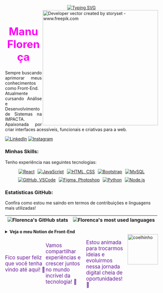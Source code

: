 <div align="center">
  <a href="https://git.io/typing-svg">
    <img src="https://readme-typing-svg.demolab.com?font=Fira+Code&weight=500&size=22&pause=1000&color=FF00F6&center=true&vCenter=true&random=false&width=524&lines=%E2%8A%B9+Welcome+to+my+profile!+%CB%99%E1%B5%95%CB%99+%E2%8A%B9+" alt="Typing SVG">
  </a>
</div>

<img align="right" alt="Developer vector created by storyset - www.freepik.com" height="380" src="https://user-images.githubusercontent.com/97471199/230774187-e482399b-492c-4c17-a831-0314bf90526e.png">

<h1 style="font-size: 2.5em; color: #FF00F6; text-align: center;">Manu Florença </h1>

<p align="justify">
  Sempre buscando aprimorar meus conhecimentos como Front-End.<br>
  Atualmente cursando Análise e Desenvolvimento de Sistemas na IMPACTA.<br>
  Apaixonada por criar interfaces acessíveis, funcionais e criativas para a web.<br></p>
</p>

[![LinkedIn](https://img.shields.io/badge/-LinkedIn-000?style=for-the-badge&logo=linkedin&logoColor=FF00F6)](https://www.linkedin.com/in/manuelaflorenca/)
[![Instagram](https://img.shields.io/badge/-Instagram-000?style=for-the-badge&logo=instagram&logoColor=FF00F6)](https://www.instagram.com/manuflorenca/)

### Minhas Skills:
<p>Tenho experiência nas seguintes tecnologias:</p>
<div style="display: flex; flex-wrap: wrap; gap: 10px; justify-content: center;">
    <a href="https://skillicons.dev"><img src="https://skillicons.dev/icons?i=react&theme=dark" alt="React" title="React - Biblioteca JavaScript para interfaces"/></a>
    <a href="https://skillicons.dev"><img src="https://skillicons.dev/icons?i=javascript&theme=dark" alt="JavaScript" title="JavaScript - Linguagem de programação dinâmica"/></a>
    <a href="https://skillicons.dev"><img src="https://skillicons.dev/icons?i=html,css&theme=dark" alt="HTML, CSS" title="HTML, CSS - Tecnologias essenciais para desenvolvimento web"/></a>
    <a href="https://skillicons.dev"><img src="https://skillicons.dev/icons?i=bootstrap&theme=dark" alt="Bootstrap" title="Bootstrap - Framework CSS para design responsivo"/></a>
    <a href="https://skillicons.dev"><img src="https://skillicons.dev/icons?i=mysql&theme=dark" alt="MySQL" title="MySQL - Sistema de gerenciamento de banco de dados"/></a>
    <a href="https://skillicons.dev"><img src="https://skillicons.dev/icons?i=github,vscode&theme=dark" alt="GitHub, VSCode" title="GitHub - Controle de versão, VSCode - Editor de código"/></a>
    <a href="https://skillicons.dev"><img src="https://skillicons.dev/icons?i=figma,photoshop&theme=dark" alt="Figma, Photoshop" title="Figma - Design colaborativo, Photoshop - Edição de imagens"/></a>
    <a href="https://skillicons.dev"><img src="https://skillicons.dev/icons?i=python&theme=dark" alt="Python" title="Python - Linguagem de programação poderosa e versátil"/></a>
    <a href="https://skillicons.dev"><img src="https://skillicons.dev/icons?i=nodejs&theme=dark" alt="Node.js" title="Node.js - Plataforma JavaScript para servidores"/></a>
</div>


### Estatísticas GitHub:
<p>Confira como estou me saindo em termos de contribuições e linguagens mais utilizadas!</p>

| ![Florenca's GitHub stats](https://github-readme-stats-git-masterrstaa-rickstaa.vercel.app/api?username=manuflorenca&show_icons=true&theme=jolly&hide_border=false&bg_color=000&title_color=FF00F6&text_color=FFF&border_radius=3&border_color=36123c&icon_color=FF00F6) | ![Florenca's most used languages](https://github-readme-stats-git-masterrstaa-rickstaa.vercel.app/api/top-langs/?username=manuflorenca&layout=compact&theme=jolly&hide_border=false&bg_color=000&title_color=FF00F6&text_color=FFF&border_radius=3&border_color=36123c&icon_color=FF00F6) |
| --- | --- |

<details align="left">
  <summary style="cursor: pointer; font-weight: bold;">Veja o meu Notion de Front-End</summary>
  
  <p style="max-width: 600px;">No meu Notion, compartilho recursos e dicas valiosas de Front-End que me ajudaram muito a evoluir. Fique à vontade para conferir!</p>
  <a href="https://www.notion.so/15b58f574ef78078ba32ce561fa99f02" style="color: #FF00F6; text-decoration: none; font-weight: bold;">Acesse meu Notion</a><br>
</details>

  <img align="right" src="https://i.pinimg.com/originals/3f/06/c2/3f06c234d78c5cd7e879506847822149.gif" alt="coelhinho" align="right" style="min-width: 100px; max-width: 100px; width: 100px;">

<div style="display: flex; justify-content: space-between; align-items: center;">
  <p style="font-size: 1.2em; color: #6a1b9a; flex: 1;">
    Fico super feliz que você tenha vindo até aqui! 💜
  </p>
  <p style="font-size: 1.2em; color: #6a1b9a; flex: 1;">
    Vamos compartilhar experiências e crescer juntos no mundo incrível da tecnologia! 🌱
  </p>
  <p style="font-size: 1.2em; color: #6a1b9a; flex: 1;">
    Estou animada para trocarmos ideias e evoluirmos nessa jornada digital cheia de oportunidades! 💫
  </p>
</div>

